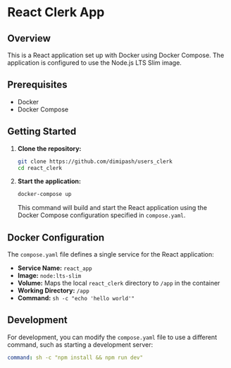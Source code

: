 # React Clerk App

## Overview

This is a React application set up with Docker using Docker Compose. The application is configured to use the Node.js LTS Slim image.

## Prerequisites

- Docker
- Docker Compose

## Getting Started

1. **Clone the repository:**

   ```sh
   git clone https://github.com/dimipash/users_clerk
   cd react_clerk
   ```

2. **Start the application:**

   ```sh
   docker-compose up
   ```

   This command will build and start the React application using the Docker Compose configuration specified in `compose.yaml`.

## Docker Configuration

The `compose.yaml` file defines a single service for the React application:

- **Service Name:** `react_app`
- **Image:** `node:lts-slim`
- **Volume:** Maps the local `react_clerk` directory to `/app` in the container
- **Working Directory:** `/app`
- **Command:** `sh -c "echo 'hello world'"`

## Development

For development, you can modify the `compose.yaml` file to use a different command, such as starting a development server:

```yaml
command: sh -c "npm install && npm run dev"
```

